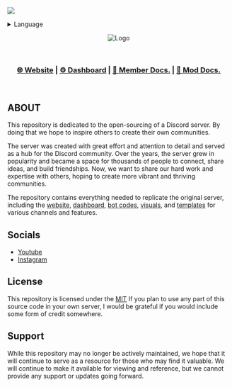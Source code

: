 <p align="left"><a href="https://discord.gg/csVq5dFXTr"><img src="https://discord.com/api/guilds/560140367362523136/widget.png?style=banner2"/></a></p>

<details>
  <summary>Language</summary>
  <p>Selecting a different language will adapt all website content to your chosen language or redirect you to the respective language-specific version of the site.</p>
  <p><b>&gt;🇺🇸|English&lt;</b><br>
  <a href="https://github.com/Laernos/PatatesSevenler/blob/main/RREADME.tr.md">🇹🇷|Türkçe</a></p>
</details>

<p align="center">
  <img src="https://i.imgur.com/OaqveQp.png" alt="Logo"/>
</p>


<br>

<h3 align="center">
<a href=https://patatessevenler.vercel.app/>🌐 Website</a> |
<a href=https://patatesdashboard.vercel.app/>⚙️ Dashboard</a> |
<a href=https://laernos.gitbook.io/patatessevenler/>📖 Member Docs.</a> |
<a href=https://laernos.gitbook.io/ps-moderator-guide/>📖 Mod Docs.</a>
</h3>

<br>


## ABOUT

This repository is dedicated to the open-sourcing of a Discord server. By doing that we hope to inspire others to create their own communities.

The server was created with great effort and attention to detail and served as a hub for the Discord community. Over the years, the server grew in popularity and became a space for thousands of people to connect, share ideas, and build friendships. Now, we want to share our hard work and expertise with others, hoping to create more vibrant and thriving communities.

The repository contains everything needed to replicate the original server, including the [website](https://github.com/Laernos/PatatesSevenler/tree/main/Website), [dashboard](https://github.com/Laernos/PatatesSevenler/tree/main/Dashboard), [bot codes](https://github.com/Laernos/PatatesSevenler/tree/main/Yagpdb-CC), [visuals](https://github.com/Laernos/PatatesSevenler/tree/main/Visuals), and [templates](https://github.com/Laernos/PatatesSevenler/releases) for various channels and features.



## Socials

* [Youtube](https://www.youtube.com/@patatessevenler6376)
* [Instagram](https://www.instagram.com/patates_sevenler/) 

## License

This repository is licensed under the [MIT](LICENSE) If you plan to use any part of this source code in your own server, I would be grateful if you would include some form of credit somewhere.

## Support

While this repository may no longer be actively maintained, we hope that it will continue to serve as a resource for those who may find it valuable. We will continue to make it available for viewing and reference, but we cannot provide any support or updates going forward.
